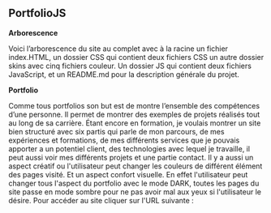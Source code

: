 ## PortfolioJS

**Arborescence**

Voici l’arborescence du site au complet avec à la racine un fichier
index.HTML, un dossier CSS qui contient deux fichiers CSS un autre
dossier skins avec cinq fichiers couleur. Un dossier JS qui contient deux
fichiers JavaScript, et un README.md pour la description générale du
projet.

**Portfolio**

Comme tous portfolios son but est de montre l’ensemble
des compétences d’une personne. Il permet de montrer des
exemples de projets réalisés tout au long de sa carrière.
Étant encore en formation, je voulais montrer un site bien
structuré avec six partis qui parle de mon parcours, de mes
expériences et formations, de mes différents services que je
pouvais apporter a un potentiel client, des technologies
avec lequel je travaille, il peut aussi voir mes différents
projets et une partie contact. Il y a aussi un aspect créatif
ou l'utilisateur peut changer les couleurs de différent
élément des pages visité. Et un aspect confort visuelle. En
effet l'utilisateur peut changer tous l'aspect du portfolio
avec le mode DARK, toutes les pages du site passe en mode
sombre pour ne pas avoir mal aux yeux si l'utilisateur le
désire.
Pour accéder au site cliquer sur l'URL suivante :



